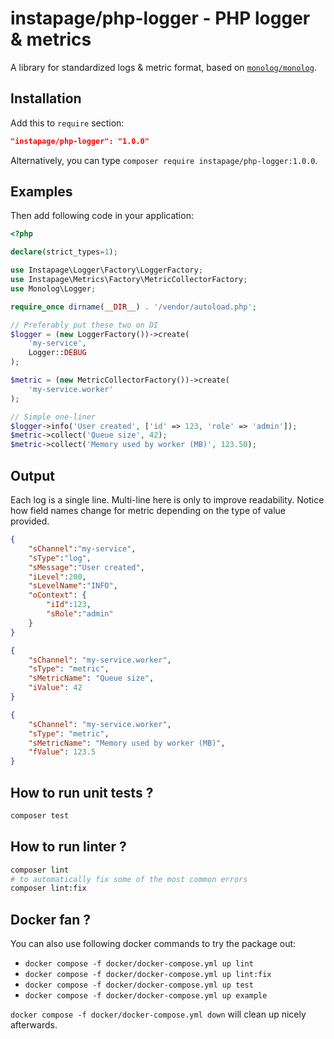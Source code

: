 # instapage/php-logger - PHP logger & metrics

A library for standardized logs & metric format, based on [`monolog/monolog`](https://packagist.org/packages/monolog/monolog).

## Installation

Add this to `require` section:

```json
"instapage/php-logger": "1.0.0"
```

Alternatively, you can type `composer require instapage/php-logger:1.0.0`.

## Examples

Then add following code in your application:

```php
<?php

declare(strict_types=1);

use Instapage\Logger\Factory\LoggerFactory;
use Instapage\Metrics\Factory\MetricCollectorFactory;
use Monolog\Logger;

require_once dirname(__DIR__) . '/vendor/autoload.php';

// Preferably put these two on DI
$logger = (new LoggerFactory())->create(
    'my-service',
    Logger::DEBUG
);

$metric = (new MetricCollectorFactory())->create(
    'my-service.worker'
);

// Simple one-liner
$logger->info('User created', ['id' => 123, 'role' => 'admin']);
$metric->collect('Queue size', 42);
$metric->collect('Memory used by worker (MB)', 123.50);
```

## Output

Each log is a single line. Multi-line here is only to improve readability.
Notice how field names change for metric depending on the type of value provided.

```json
{
    "sChannel":"my-service",
    "sType":"log",
    "sMessage":"User created",
    "iLevel":200,
    "sLevelName":"INFO",
    "oContext": {
        "iId":123,
        "sRole":"admin"
    }
}
```
```json
{
    "sChannel": "my-service.worker",
    "sType": "metric",
    "sMetricName": "Queue size",
    "iValue": 42
}
```
```json
{
    "sChannel": "my-service.worker",
    "sType": "metric",
    "sMetricName": "Memory used by worker (MB)",
    "fValue": 123.5
}
```

## How to run unit tests ?

```bash
composer test
```

## How to run linter ?

```bash
composer lint
# to automatically fix some of the most common errors
composer lint:fix
```

## Docker fan ?
You can also use following docker commands to try the package out:
 - `docker compose -f docker/docker-compose.yml up lint`
 - `docker compose -f docker/docker-compose.yml up lint:fix`
 - `docker compose -f docker/docker-compose.yml up test`
 - `docker compose -f docker/docker-compose.yml up example`

 `docker compose -f docker/docker-compose.yml down` will clean up nicely afterwards.